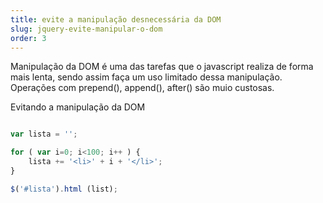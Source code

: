 ```yaml
---
title: evite a manipulação desnecessária da DOM
slug: jquery-evite-manipular-o-dom
order: 3
---
```


Manipulação da DOM é uma das tarefas que o javascript realiza de forma mais lenta, sendo assim faça um uso limitado dessa manipulação. Operações com prepend(), append(), after() são muio custosas.

Evitando a manipulação da DOM
```js

var lista = '';  

for ( var i=0; i<100; i++ ) {  
    lista += '<li>' + i + '</li>';  
}  

$('#lista').html (list);  

```